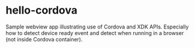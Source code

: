 hello-cordova
=============

Sample webview app illustrating use of Cordova and XDK APIs. Especially how to detect device ready event and detect when running in a browser (not inside Cordova container).
